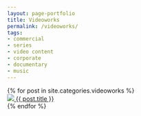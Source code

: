 ```yaml
---
layout: page-portfolio
title: Videoworks
permalink: /videoworks/
tags:
- commercial
- series
- video content
- corporate
- documentary
- music
---
```


<div class="posts">
  {% for post in site.categories.videoworks %}
    <article class="post">
      <a href="{{ site.baseurl }}{{ post.url }}">
        <img src="http://i.ytimg.com/vi/{{ post.videoid }}/maxresdefault.jpg" />
        {{ post.title }}
      </a>
    </article>
  {% endfor %}
</div>
